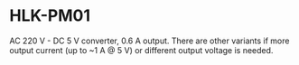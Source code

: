 
# HLK-PM01

AC 220 V - DC 5 V converter, 0.6 A output. There are other variants if more output current (up to ~1 A @ 5 V) or different output voltage is needed.
